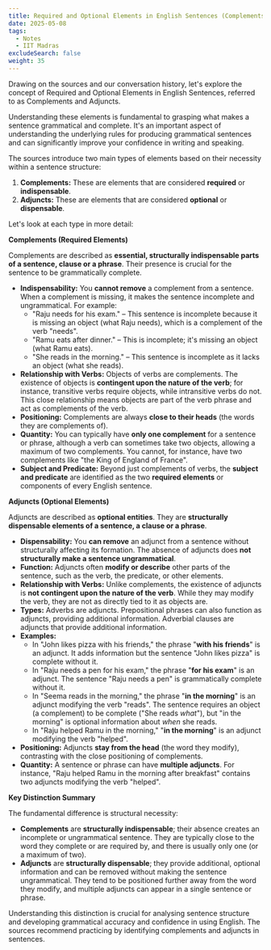 ```yaml
---
title: Required and Optional Elements in English Sentences (Complements and Adjuncts)
date: 2025-05-08
tags:
  - Notes 
  - IIT Madras
excludeSearch: false
weight: 35
---
```


Drawing on the sources and our conversation history, let's explore the concept of Required and Optional Elements in English Sentences, referred to as Complements and Adjuncts.

Understanding these elements is fundamental to grasping what makes a sentence grammatical and complete. It's an important aspect of understanding the underlying rules for producing grammatical sentences and can significantly improve your confidence in writing and speaking.

The sources introduce two main types of elements based on their necessity within a sentence structure:

1.  **Complements:** These are elements that are considered **required** or **indispensable**.
2.  **Adjuncts:** These are elements that are considered **optional** or **dispensable**.

Let's look at each type in more detail:

**Complements (Required Elements)**

Complements are described as **essential, structurally indispensable parts of a sentence, clause or a phrase**. Their presence is crucial for the sentence to be grammatically complete.

*   **Indispensability:** You **cannot remove** a complement from a sentence. When a complement is missing, it makes the sentence incomplete and ungrammatical. For example:
    *   "Raju needs for his exam." – This sentence is incomplete because it is missing an object (what Raju needs), which is a complement of the verb "needs".
    *   "Ramu eats after dinner." – This is incomplete; it's missing an object (what Ramu eats).
    *   "She reads in the morning." – This sentence is incomplete as it lacks an object (what she reads).
*   **Relationship with Verbs:** Objects of verbs are complements. The existence of objects is **contingent upon the nature of the verb**; for instance, transitive verbs require objects, while intransitive verbs do not. This close relationship means objects are part of the verb phrase and act as complements of the verb.
*   **Positioning:** Complements are always **close to their heads** (the words they are complements of).
*   **Quantity:** You can typically have **only one complement** for a sentence or phrase, although a verb can sometimes take two objects, allowing a maximum of two complements. You cannot, for instance, have two complements like "the King of England of France".
*   **Subject and Predicate:** Beyond just complements of verbs, the **subject and predicate** are identified as the two **required elements** or components of every English sentence.

**Adjuncts (Optional Elements)**

Adjuncts are described as **optional entities**. They are **structurally dispensable elements of a sentence, a clause or a phrase**.

*   **Dispensability:** You **can remove** an adjunct from a sentence without structurally affecting its formation. The absence of adjuncts does **not structurally make a sentence ungrammatical**.
*   **Function:** Adjuncts often **modify or describe** other parts of the sentence, such as the verb, the predicate, or other elements.
*   **Relationship with Verbs:** Unlike complements, the existence of adjuncts is **not contingent upon the nature of the verb**. While they may modify the verb, they are not as directly tied to it as objects are.
*   **Types:** Adverbs are adjuncts. Prepositional phrases can also function as adjuncts, providing additional information. Adverbial clauses are adjuncts that provide additional information.
*   **Examples:**
    *   In "John likes pizza with his friends," the phrase "**with his friends**" is an adjunct. It adds information but the sentence "John likes pizza" is complete without it.
    *   In "Raju needs a pen for his exam," the phrase "**for his exam**" is an adjunct. The sentence "Raju needs a pen" is grammatically complete without it.
    *   In "Seema reads in the morning," the phrase "**in the morning**" is an adjunct modifying the verb "reads". The sentence requires an object (a complement) to be complete ("She reads *what*"), but "in the morning" is optional information about *when* she reads.
    *   In "Raju helped Ramu in the morning," "**in the morning**" is an adjunct modifying the verb "helped".
*   **Positioning:** Adjuncts **stay from the head** (the word they modify), contrasting with the close positioning of complements.
*   **Quantity:** A sentence or phrase can have **multiple adjuncts**. For instance, "Raju helped Ramu in the morning after breakfast" contains two adjuncts modifying the verb "helped".

**Key Distinction Summary**

The fundamental difference is structural necessity:
*   **Complements** are **structurally indispensable**; their absence creates an incomplete or ungrammatical sentence. They are typically close to the word they complete or are required by, and there is usually only one (or a maximum of two).
*   **Adjuncts** are **structurally dispensable**; they provide additional, optional information and can be removed without making the sentence ungrammatical. They tend to be positioned further away from the word they modify, and multiple adjuncts can appear in a single sentence or phrase.

Understanding this distinction is crucial for analysing sentence structure and developing grammatical accuracy and confidence in using English. The sources recommend practicing by identifying complements and adjuncts in sentences.